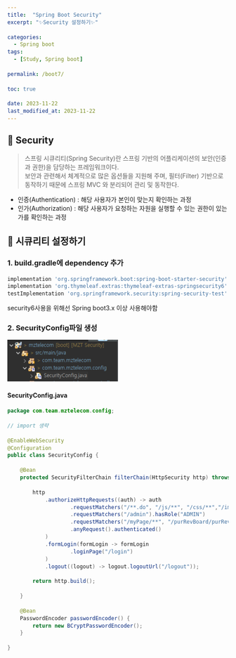 ```yaml
---
title:  "Spring Boot Security"
excerpt: "✨Security 설정하기✨"

categories:
  - Spring boot
tags:
  - [Study, Spring boot]

permalink: /boot7/

toc: true

date: 2023-11-22
last_modified_at: 2023-11-22
---
```


## 🌿 Security

> 스프링 시큐리티(Spring Security)란 스프링 기반의 어플리케이션의 보안(인증과 권한)을 담당하는 프레임워크이다.<br/>
> 보안과 관련해서 체계적으로 많은 옵션들을 지원해 주며, 필터(Filter) 기반으로 동작하기 때문에 스프링 MVC 와 분리되어 관리 및 동작한다.

- 인증(Authentication) : 해당 사용자가 본인이 맞는지 확인하는 과정
- 인가(Authorization) : 해당 사용자가 요청하는 자원을 실행할 수 있는 권한이 있는가를 확인하는 과정


## 🌿 시큐리티 설정하기

### 1. build.gradle에 dependency 추가

```bash
implementation 'org.springframework.boot:spring-boot-starter-security'
implementation 'org.thymeleaf.extras:thymeleaf-extras-springsecurity6'
testImplementation 'org.springframework.security:spring-security-test'
```

security6사용을 위해선 Spring boot3.x 이상 사용해야함


### 2. SecurityConfig파일 생성

<img src="/assets/images/config.png" alt="securityAuto" width="50%" itemprop="image">

#### SecurityConfig.java

```java
package com.team.mztelecom.config;

// import 생략

@EnableWebSecurity
@Configuration
public class SecurityConfig {
	
	@Bean
    protected SecurityFilterChain filterChain(HttpSecurity http) throws Exception {
		
		http
			.authorizeHttpRequests((auth) -> auth
					.requestMatchers("/**.do", "/js/**", "/css/**","/images/**", "/login").permitAll()
					.requestMatchers("/admin").hasRole("ADMIN")
					.requestMatchers("/myPage/**", "/purRevBoard/purRevWrite").hasAnyRole("ADMIN","USER")
					.anyRequest().authenticated()
		    )
			.formLogin(formLogin -> formLogin
					.loginPage("/login")
			)
			.logout((logout) -> logout.logoutUrl("/logout"));

        return http.build();

	}
	
	@Bean
	PasswordEncoder passwordEncoder() {
		return new BCryptPasswordEncoder();
	}
	
}
```

~~~ ing 
